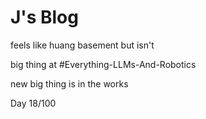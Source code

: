 # J's Blog

feels like huang basement but isn't

big thing at #Everything-LLMs-And-Robotics

new big thing is in the works 

Day 18/100




